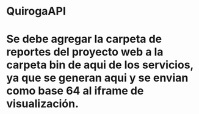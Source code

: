 # QuirogaAPI
# Se debe agregar la carpeta de reportes del proyecto web a la carpeta bin de aqui de los servicios, ya que se generan aqui y se envian como base 64 al iframe de visualización.
